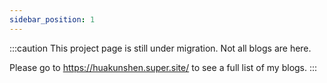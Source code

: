 ```yaml
---
sidebar_position: 1
---
```


:::caution
This project page is still under migration. Not all blogs are here.

Please go to https://huakunshen.super.site/ to see a full list of my blogs.
:::